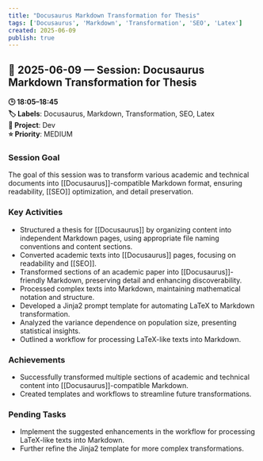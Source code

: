 ```yaml
---
title: "Docusaurus Markdown Transformation for Thesis"
tags: ['Docusaurus', 'Markdown', 'Transformation', 'SEO', 'Latex']
created: 2025-06-09
publish: true
---
```


## 📅 2025-06-09 — Session: Docusaurus Markdown Transformation for Thesis

**🕒 18:05–18:45**  
**🏷️ Labels**: Docusaurus, Markdown, Transformation, SEO, Latex  
**📂 Project**: Dev  
**⭐ Priority**: MEDIUM  


### Session Goal
The goal of this session was to transform various academic and technical documents into [[Docusaurus]]-compatible Markdown format, ensuring readability, [[SEO]] optimization, and detail preservation.

### Key Activities
- Structured a thesis for [[Docusaurus]] by organizing content into independent Markdown pages, using appropriate file naming conventions and content sections.
- Converted academic texts into [[Docusaurus]] pages, focusing on readability and [[SEO]].
- Transformed sections of an academic paper into [[Docusaurus]]-friendly Markdown, preserving detail and enhancing discoverability.
- Processed complex texts into Markdown, maintaining mathematical notation and structure.
- Developed a Jinja2 prompt template for automating LaTeX to Markdown transformation.
- Analyzed the variance dependence on population size, presenting statistical insights.
- Outlined a workflow for processing LaTeX-like texts into Markdown.

### Achievements
- Successfully transformed multiple sections of academic and technical content into [[Docusaurus]]-compatible Markdown.
- Created templates and workflows to streamline future transformations.

### Pending Tasks
- Implement the suggested enhancements in the workflow for processing LaTeX-like texts into Markdown.
- Further refine the Jinja2 template for more complex transformations.
